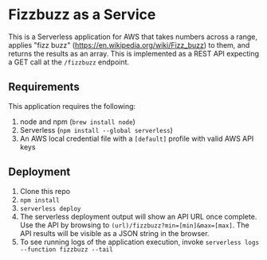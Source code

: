 # Fizzbuzz as a Service

This is a Serverless application for AWS that takes numbers across a range, applies "fizz buzz" (https://en.wikipedia.org/wiki/Fizz_buzz) to them, and returns the results as an array. This is implemented as a REST API expecting a GET call at the `/fizzbuzz` endpoint.

## Requirements
This application requires the following:
1. node and npm (`brew install node`)
2. Serverless (`npm install --global serverless`)
3. An AWS local credential file with a `[default]` profile with valid AWS API keys

## Deployment
1. Clone this repo
2. `npm install`
3. `serverless deploy`
4. The serverless deployment output will show an API URL once complete. Use the API by browsing to `(url)/fizzbuzz?min=[min]&max=[max]`. The API results will be visible as a JSON string in the browser.
5. To see running logs of the application execution, invoke `serverless logs --function fizzbuzz --tail`
